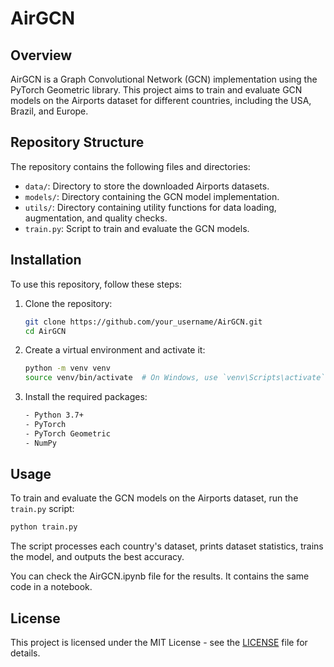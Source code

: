 # AirGCN

## Overview
AirGCN is a Graph Convolutional Network (GCN) implementation using the PyTorch Geometric library. This project aims to train and evaluate GCN models on the Airports dataset for different countries, including the USA, Brazil, and Europe.

## Repository Structure
The repository contains the following files and directories:

- `data/`: Directory to store the downloaded Airports datasets.
- `models/`: Directory containing the GCN model implementation.
- `utils/`: Directory containing utility functions for data loading, augmentation, and quality checks.
- `train.py`: Script to train and evaluate the GCN models.

## Installation
To use this repository, follow these steps:

1. Clone the repository:
    ```sh
    git clone https://github.com/your_username/AirGCN.git
    cd AirGCN
    ```

2. Create a virtual environment and activate it:
    ```sh
    python -m venv venv
    source venv/bin/activate  # On Windows, use `venv\Scripts\activate`
    ```

3. Install the required packages:
    ```sh
    - Python 3.7+
    - PyTorch
    - PyTorch Geometric
    - NumPy
    ```

## Usage
To train and evaluate the GCN models on the Airports dataset, run the `train.py` script:

```sh
python train.py
```

The script processes each country's dataset, prints dataset statistics, trains the model, and outputs the best accuracy.

You can check the AirGCN.ipynb file for the results. It contains the same code in a notebook.


## License
This project is licensed under the MIT License - see the [LICENSE](LICENSE) file for details.
```
